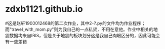 # zdxb1121.github.io
#这是赵轩1900012468的第二次作业，其中2-?.py的文件均为作业程序；而"travel_with_mom.py"则为我自己的一点私货，不用在意他。作业中相关的地震数据均来自IRIS，但是关于地震的板块划分这是我自己肉眼区分的，因此可能会有一些差错
